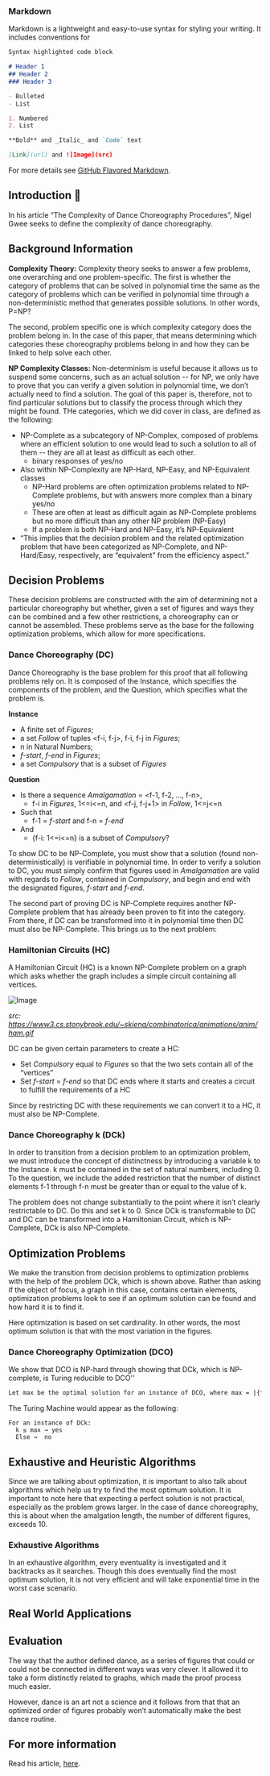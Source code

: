 ### Markdown

Markdown is a lightweight and easy-to-use syntax for styling your writing. It includes conventions for

```markdown
Syntax highlighted code block

# Header 1
## Header 2
### Header 3

- Bulleted
- List

1. Numbered
2. List

**Bold** and _Italic_ and `Code` text

[Link](url) and ![Image](src)
```
For more details see [GitHub Flavored Markdown](https://guides.github.com/features/mastering-markdown/).


## Introduction :dancer:
In his article “The Complexity of Dance Choreography Procedures”, Nigel Gwee seeks to define the complexity of dance choreography.

## Background Information
**Complexity Theory:**
Complexity theory seeks to answer a few problems, one overarching and one problem-specific. The first is whether the category of problems that can be solved in polynomial time the same as the category of problems which can be verified in polynomial time through a non-deterministic method that generates possible solutions. In other words, P=NP?

The second, problem specific one is which complexity category does the problem belong in. In the case of this paper, that means determining which categories these choreography problems belong in and how they can be linked to help solve each other.

**NP Complexity Classes:**
Non-determinism is useful because it allows us to suspend some concerns, such as an actual solution -- for NP, we only have to prove that you can verify a given solution in polynomial time, we don’t actually need to find a solution. The goal of this paper is, therefore, not to find particular solutions but to classify the process through which they might be found. THe categories, which we did cover in class, are defined as the following:

- NP-Complete as a subcategory of NP-Complex, composed of problems where an efficient solution to one would lead to such a solution to all of them -- they are all at least as difficult as each other.
  -  binary responses of yes/no
- Also within NP-Complexity are NP-Hard, NP-Easy, and NP-Equivalent classes
  -  NP-Hard problems are often optimization problems related to NP-Complete problems, but with answers more complex than a binary yes/no
  -  These are often at least as difficult again as NP-Complete problems but no more difficult than any other NP problem (NP-Easy)
  -  If a problem is both NP-Hard and NP-Easy, it’s NP-Equivalent
- “This implies that the decision problem and the related optimization problem that have been categorized as NP-Complete, and NP-Hard/Easy, respectively, are “equivalent” from the efficiency aspect.” 

## Decision Problems
These decision problems are constructed with the aim of determining not a particular choreography but whether, given a set of figures and ways they can be combined and a few other restrictions, a choreography can or cannot be assembled. These problems serve as the base for the following optimization problems, which allow for more specifications.

### Dance Choreography (DC)
Dance Choreography is the base problem for this proof that all following problems rely on. It is composed of the Instance, which specifies the components of the problem, and the Question, which specifies what the problem is.

**Instance**
- A finite set of _Figures_;
- a set _Follow_ of tuples <f-i, f-j>, f-i, f-j in _Figures_;
- n in Natural Numbers;
- _f-start_, _f-end_ in _Figures_;
- a set _Compulsory_ that is a subset of _Figures_

**Question**
- Is there a sequence _Amalgamation_ = <f-1, f-2, …, f-n>,
  -  f-i in _Figures_, 1<=i<=n, and <f-j, f-j+1> in _Follow_, 1<=j<=n
- Such that 
  -  f-1 = _f-start_ and f-n = _f-end_
- And
  -  {f-i: 1<=i<=n} is a subset of _Compulsory_?
  
To show DC to be NP-Complete, you must show that a solution (found non-deterministically) is verifiable in polynomial time. In order to verify a solution to DC, you must simply confirm that figures used in _Amalgamation_ are valid with regards to _Follow_, contained in _Compulsory_, and begin and end with the designated figures, _f-start_ and _f-end_.

The second part of proving DC is NP-Complete requires another NP-Complete problem that has already been proven to fit into the category. From there, if DC can be transformed into it in polynomial time then DC must also be NP-Complete. This brings us to the next problem:

### Hamiltonian Circuits (HC)
A Hamiltonian Circuit (HC) is a known NP-Complete problem on a graph which asks whether the graph includes a simple circuit containing all vertices. 

![Image](https://www3.cs.stonybrook.edu/~skiena/combinatorica/animations/anim/ham.gif)

_src: https://www3.cs.stonybrook.edu/~skiena/combinatorica/animations/anim/ham.gif_

DC can be given certain parameters to create a HC:
- Set _Compulsory_ equal to _Figures_ so that the two sets contain all of the “vertices” 
- Set _f-start_ = _f-end_ so that DC ends where it starts and creates a circuit to fulfill the requirements of a HC

Since by restricting DC with these requirements we can convert it to a HC, it must also be NP-Complete.

### Dance Choreography k (DCk)
In order to transition from a decision problem to an optimization problem, we must introduce the concept of distinctness by introducing a variable k to the Instance. k must be contained in the set of natural numbers, including 0. To the question, we include the added restriction that the number of distinct elements f-1 through f-n must be greater than or equal to the value of k. 

The problem does not change substantially to the point where it isn’t clearly restrictable to DC. Do this and set k to 0. Since DCk is transformable to DC and DC can be transformed into a Hamiltonian Circuit, which is NP-Complete, DCk is also NP-Complete.


## Optimization Problems
We make the transition from decision problems to optimization problems with the help of the problem DCk, which is shown above. Rather than asking if the object of focus, a graph in this case, contains certain elements, optimization problems look to see if an optimum solution can be found and how hard it is to find it. 

Here optimization is based on set cardinality. In other words, the most optimum solution is that with the most variation in the figures. 
### Dance Choreography Optimization (DCO)
We show that DCO is NP-hard through showing that DCk, which is NP-complete, is Turing reducible to DCO''
```markdown
Let max be the optimal solution for an instance of DCO, where max = |{f1, .. fn}|. 
```
The Turing Machine would appear as the following:
```
For an instance of DCk:
  k ≤ max → yes 
  Else →  no
```
## Exhaustive and Heuristic Algorithms
Since we are talking about optimization, it is important to also talk about algorithms which help us try to find the most optimum solution. It is important to note here that expecting a perfect solution is not practical, especially as the problem grows larger. In the case of dance choreography, this is about when the amalgation length, the number of different figures, exceeds 10.
### Exhaustive Algorithms
In an exhaustive algorithm, every eventuality is investigated and it backtracks as it searches. Though this does eventually find the most optimum solution, it is not very efficient and will take exponential time in the worst case scenario.

## Real World Applications

## Evaluation
The way that the author defined dance, as a series of figures that could or could not be connected in different ways was very clever. It allowed it to take a form distinctly related to graphs, which made the proof process much easier.

However, dance is an art not a science and it follows from that that an optimized order of figures probably won’t automatically make the best dance routine.

## For more information

Read his article, [here](http://dl6.globalstf.org/index.php/joc/article/download/1092/1025/).
